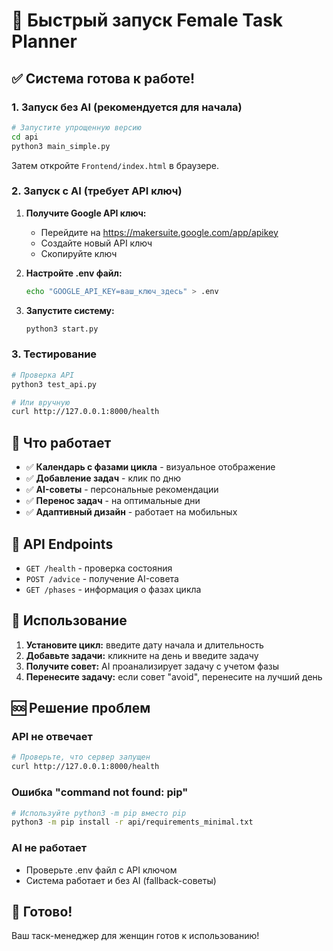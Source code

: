 # 🚀 Быстрый запуск Female Task Planner

## ✅ Система готова к работе!

### 1. Запуск без AI (рекомендуется для начала)

```bash
# Запустите упрощенную версию
cd api
python3 main_simple.py
```

Затем откройте `Frontend/index.html` в браузере.

### 2. Запуск с AI (требует API ключ)

1. **Получите Google API ключ:**
   - Перейдите на https://makersuite.google.com/app/apikey
   - Создайте новый API ключ
   - Скопируйте ключ

2. **Настройте .env файл:**
   ```bash
   echo "GOOGLE_API_KEY=ваш_ключ_здесь" > .env
   ```

3. **Запустите систему:**
   ```bash
   python3 start.py
   ```

### 3. Тестирование

```bash
# Проверка API
python3 test_api.py

# Или вручную
curl http://127.0.0.1:8000/health
```

## 🎯 Что работает

- ✅ **Календарь с фазами цикла** - визуальное отображение
- ✅ **Добавление задач** - клик по дню
- ✅ **AI-советы** - персональные рекомендации
- ✅ **Перенос задач** - на оптимальные дни
- ✅ **Адаптивный дизайн** - работает на мобильных

## 🔧 API Endpoints

- `GET /health` - проверка состояния
- `POST /advice` - получение AI-совета
- `GET /phases` - информация о фазах цикла

## 📱 Использование

1. **Установите цикл:** введите дату начала и длительность
2. **Добавьте задачи:** кликните на день и введите задачу
3. **Получите совет:** AI проанализирует задачу с учетом фазы
4. **Перенесите задачу:** если совет "avoid", перенесите на лучший день

## 🆘 Решение проблем

### API не отвечает
```bash
# Проверьте, что сервер запущен
curl http://127.0.0.1:8000/health
```

### Ошибка "command not found: pip"
```bash
# Используйте python3 -m pip вместо pip
python3 -m pip install -r api/requirements_minimal.txt
```

### AI не работает
- Проверьте .env файл с API ключом
- Система работает и без AI (fallback-советы)

## 🎉 Готово!

Ваш таск-менеджер для женщин готов к использованию!
